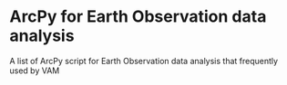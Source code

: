 # ArcPy for Earth Observation data analysis
A list of ArcPy script for Earth Observation data analysis that frequently used by VAM
